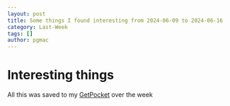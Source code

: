 ```yaml
---
layout: post
title: Some things I found interesting from 2024-06-09 to 2024-06-16
category: Last-Week
tags: []
author: pgmac
---
```


# Interesting things



All this was saved to my [GetPocket](https://getpocket.com/) over the week